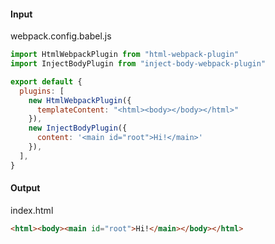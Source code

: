 #### Input

webpack.config.babel.js
```js
import HtmlWebpackPlugin from "html-webpack-plugin"
import InjectBodyPlugin from "inject-body-webpack-plugin"

export default {
  plugins: [
    new HtmlWebpackPlugin({
      templateContent: "<html><body></body></html>"
    }),
    new InjectBodyPlugin({
      content: '<main id="root">Hi!</main>'
    }),
  ],
}
```

#### Output

index.html
```html
<html><body><main id="root">Hi!</main></body></html>
```